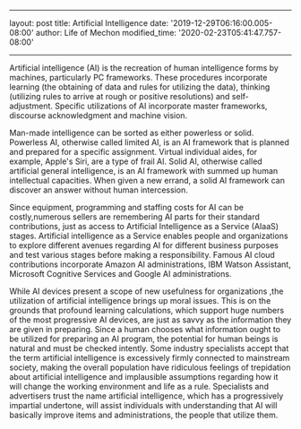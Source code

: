 
---
layout: post
title: Artificial Intelligence
date: '2019-12-29T06:16:00.005-08:00'
author: Life of Mechon
modified_time: '2020-02-23T05:41:47.757-08:00'

---

Artificial intelligence (AI) is the recreation of human intelligence 
forms by machines, particularly PC frameworks. These procedures incorporate learning (the obtaining of data and rules for utilizing the data), thinking (utilizing rules to arrive at rough or positive resolutions) and 
self-adjustment. Specific utilizations of AI incorporate master frameworks, 
discourse acknowledgment and machine vision. 

Man-made intelligence can be sorted as either 
powerless or solid. Powerless AI, otherwise called limited AI, is an AI 
framework that is planned and prepared for a specific assignment. Virtual 
individual aides, for example, Apple's Siri, are a type of frail AI. Solid AI, 
otherwise called artificial general intelligence, is an AI framework with 
summed up human intellectual capacities. When given a new errand, a solid AI framework can discover an answer without human intercession. 

Since equipment, programming and staffing costs for AI can be costly,numerous sellers are remembering AI parts for their standard contributions, just as access to Artificial Intelligence as a Service (AIaaS) stages. Artificial intelligence as a Service enables people and organizations to explore different avenues regarding AI for different business purposes and test various stages before making a responsibility. Famous AI cloud contributions incorporate Amazon AI administrations, IBM Watson Assistant, Microsoft Cognitive Services and Google AI administrations. 

While AI devices present a scope of new usefulness for organizations ,the utilization of artificial intelligence brings up moral issues. This is on the grounds that profound learning calculations, which support huge numbers of the most progressive AI devices, are just as savvy as the information they are given in preparing. Since a human chooses what information ought to be utilized for preparing an AI program, the potential for human beings is natural and must be checked intently. 
Some industry specialists accept that the term artificial intelligence is excessively firmly connected to mainstream society, making the overall population have ridiculous feelings of trepidation about artificial intelligence and implausible assumptions regarding how it will change the working environment and life as a rule. Specialists and advertisers trust the name artificial intelligence, which has a progressively impartial undertone, will assist individuals with understanding that AI will basically improve items and administrations,  the people that utilize them. 
